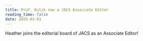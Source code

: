 ```yaml
---
title: Prof. Kulik now a JACS Associate Editor
reading_time: false
date: 2025-03-01
---
```

Heather joins the editorial board of JACS as an Associate Editor!

<!--more-->
